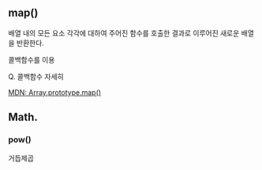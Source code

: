 

## map()
배열 내의 모든 요소 각각에 대하여 주어진 함수를 호출한 결과로 이루어진 새로운 배열을 반환한다.

콜백함수를 이용

Q. 콜백함수 자세히

[MDN: Array.prototype.map()](https://developer.mozilla.org/ko/docs/Web/JavaScript/Reference/Global_Objects/Array/map)

## Math.

### pow()

거듭제곱